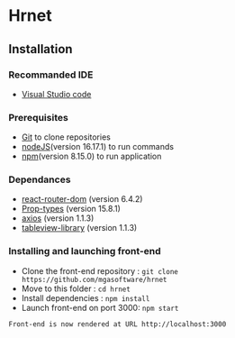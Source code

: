 # Hrnet

## Installation

### Recommanded IDE

* [Visual Studio code](https://code.visualstudio.com/)

### Prerequisites

* [Git](https://git-scm.com/) to clone repositories
* [nodeJS](https://nodejs.org/fr/)(version 16.17.1) to run commands
* [npm](https://www.npmjs.com/)(version 8.15.0) to run application

### Dependances

* [react-router-dom](https://reactrouter.com/web/guides/quick-start) (version 6.4.2)
* [Prop-types](https://www.npmjs.com/package/prop-types) (version 15.8.1)
* [axios](https://axios-http.com/fr/docs/intro) (version 1.1.3)
* [tableview-library](https://www.npmjs.com/package/tableview-library?activeTab=readme) (version 1.1.3)

### Installing and launching front-end

- Clone the front-end repository : `git clone https://github.com/mgasoftware/hrnet`
- Move to this folder : `cd hrnet`
- Install dependencies : `npm install`
- Launch front-end on port 3000: `npm start`

```bash
Front-end is now rendered at URL http://localhost:3000
```
